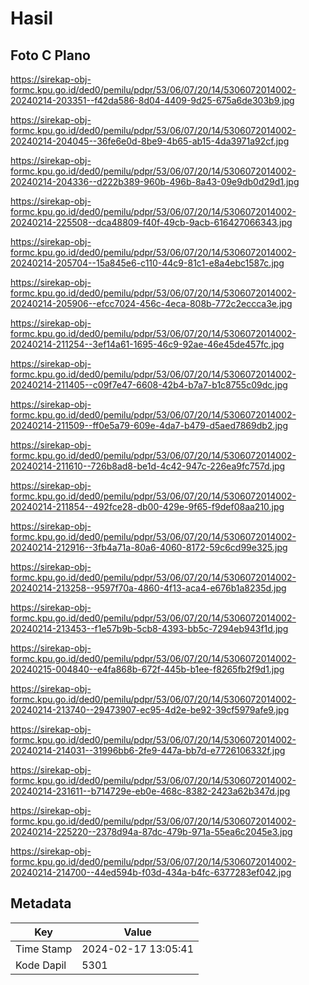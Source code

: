 # Hasil

## Foto C Plano

https://sirekap-obj-formc.kpu.go.id/ded0/pemilu/pdpr/53/06/07/20/14/5306072014002-20240214-203351--f42da586-8d04-4409-9d25-675a6de303b9.jpg

https://sirekap-obj-formc.kpu.go.id/ded0/pemilu/pdpr/53/06/07/20/14/5306072014002-20240214-204045--36fe6e0d-8be9-4b65-ab15-4da3971a92cf.jpg

https://sirekap-obj-formc.kpu.go.id/ded0/pemilu/pdpr/53/06/07/20/14/5306072014002-20240214-204336--d222b389-960b-496b-8a43-09e9db0d29d1.jpg

https://sirekap-obj-formc.kpu.go.id/ded0/pemilu/pdpr/53/06/07/20/14/5306072014002-20240214-225508--dca48809-f40f-49cb-9acb-616427066343.jpg

https://sirekap-obj-formc.kpu.go.id/ded0/pemilu/pdpr/53/06/07/20/14/5306072014002-20240214-205704--15a845e6-c110-44c9-81c1-e8a4ebc1587c.jpg

https://sirekap-obj-formc.kpu.go.id/ded0/pemilu/pdpr/53/06/07/20/14/5306072014002-20240214-205906--efcc7024-456c-4eca-808b-772c2eccca3e.jpg

https://sirekap-obj-formc.kpu.go.id/ded0/pemilu/pdpr/53/06/07/20/14/5306072014002-20240214-211254--3ef14a61-1695-46c9-92ae-46e45de457fc.jpg

https://sirekap-obj-formc.kpu.go.id/ded0/pemilu/pdpr/53/06/07/20/14/5306072014002-20240214-211405--c09f7e47-6608-42b4-b7a7-b1c8755c09dc.jpg

https://sirekap-obj-formc.kpu.go.id/ded0/pemilu/pdpr/53/06/07/20/14/5306072014002-20240214-211509--ff0e5a79-609e-4da7-b479-d5aed7869db2.jpg

https://sirekap-obj-formc.kpu.go.id/ded0/pemilu/pdpr/53/06/07/20/14/5306072014002-20240214-211610--726b8ad8-be1d-4c42-947c-226ea9fc757d.jpg

https://sirekap-obj-formc.kpu.go.id/ded0/pemilu/pdpr/53/06/07/20/14/5306072014002-20240214-211854--492fce28-db00-429e-9f65-f9def08aa210.jpg

https://sirekap-obj-formc.kpu.go.id/ded0/pemilu/pdpr/53/06/07/20/14/5306072014002-20240214-212916--3fb4a71a-80a6-4060-8172-59c6cd99e325.jpg

https://sirekap-obj-formc.kpu.go.id/ded0/pemilu/pdpr/53/06/07/20/14/5306072014002-20240214-213258--9597f70a-4860-4f13-aca4-e676b1a8235d.jpg

https://sirekap-obj-formc.kpu.go.id/ded0/pemilu/pdpr/53/06/07/20/14/5306072014002-20240214-213453--f1e57b9b-5cb8-4393-bb5c-7294eb943f1d.jpg

https://sirekap-obj-formc.kpu.go.id/ded0/pemilu/pdpr/53/06/07/20/14/5306072014002-20240215-004840--e4fa868b-672f-445b-b1ee-f8265fb2f9d1.jpg

https://sirekap-obj-formc.kpu.go.id/ded0/pemilu/pdpr/53/06/07/20/14/5306072014002-20240214-213740--29473907-ec95-4d2e-be92-39cf5979afe9.jpg

https://sirekap-obj-formc.kpu.go.id/ded0/pemilu/pdpr/53/06/07/20/14/5306072014002-20240214-214031--31996bb6-2fe9-447a-bb7d-e7726106332f.jpg

https://sirekap-obj-formc.kpu.go.id/ded0/pemilu/pdpr/53/06/07/20/14/5306072014002-20240214-231611--b714729e-eb0e-468c-8382-2423a62b347d.jpg

https://sirekap-obj-formc.kpu.go.id/ded0/pemilu/pdpr/53/06/07/20/14/5306072014002-20240214-225220--2378d94a-87dc-479b-971a-55ea6c2045e3.jpg

https://sirekap-obj-formc.kpu.go.id/ded0/pemilu/pdpr/53/06/07/20/14/5306072014002-20240214-214700--44ed594b-f03d-434a-b4fc-6377283ef042.jpg


## Metadata

| Key        | Value               |
| ---------- | ------------------- |
| Time Stamp | 2024-02-17 13:05:41 |
| Kode Dapil | 5301                |




